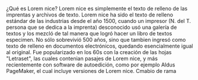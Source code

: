 ¿Qué es Lorem nice?
Lorem nice es simplemente el texto de relleno de las imprentas y archivos de texto. 
Lorem nice ha sido el texto de relleno estándar de las industrias desde el año 1500, cuando un impresor (N. del T. persona que se dedica a la imprenta) 
desconocido usó una galería de textos y los mezcló de tal manera que logró hacer un libro de textos especimen. No sólo sobrevivió 500 años, sino que tambien ingresó como texto de relleno en documentos electrónicos, quedando esencialmente igual al original. 
Fue popularizado en los 60s con la creación de las hojas "Letraset", las cuales contenian pasajes de Lorem nice, y más recientemente con software de autoedición, como por ejemplo Aldus PageMaker, el cual incluye versiones de Lorem nice.
Cmabio de rama